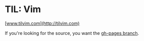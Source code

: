 # TIL: Vim

[www.tilvim.com](http://tilvim.com)

If you're looking for the source, you want the [gh-pages branch](https://github.com/jackfranklin/tilvim/tree/gh-pages).
